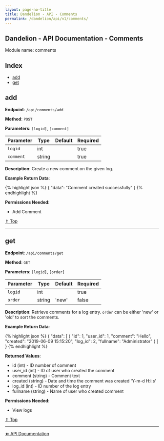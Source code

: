 ```yaml
---
layout: page-no-title
title: Dandelion - API - Comments
permalink: /dandelion/api/v1/comments/
---
```


Dandelion - API Documentation - Comments
----------------------------------------

Module name: comments

Index
-----

- [add](#add)
- [get](#get)

add
---

**Endpoint**: `/api/comments/add`

**Method**: `POST`

**Parameters**: `[logid]`, `[comment]`

| Parameter     | Type   | Default | Required |
|---------------|--------|---------|----------|
| `logid`       | int    |         | true     |
| `comment`     | string |         | true     |

**Description**: Create a new comment on the given log.

**Example Return Data**:

{% highlight json %}
{
	"data": "Comment created successfully"
}
{% endhighlight %}

**Permissions Needed**:

- Add Comment

[&#8657; Top](#index)

* * * * *

get
------

**Endpoint**: `/api/comments/get`

**Method**: `GET`

**Parameters**: `[logid]`, `[order]`

| Parameter     | Type   | Default | Required |
|---------------|--------|---------|----------|
| `logid`       | int    |         | true     |
| `order`       | string | 'new'   | false    |

**Description**: Retrieve comments for a log entry. `order` can be either 'new'
or 'old' to sort the comments.

**Example Return Data**:

{% highlight json %}
{
	"data": [
		{
			"id": 1,
			"user_id": 1,
			"comment": "Hello",
			"created": "2019-06-09 15:15:20",
			"log_id": 2,
			"fullname": "Administrator"
		}
	]
}
{% endhighlight %}

**Returned Values**:

- id (int) - ID number of comment
- user_id (int) - ID of user who created the comment
- comment (string) - Comment text
- created (string) - Date and time the comment was created 'Y-m-d H:i:s'
- log_id (int) - ID number of the log entry
- fullname (string) - Name of user who created comment

**Permissions Needed**:

- View logs

[&#8657; Top](#index)

* * * * *

[&#8656; API Documentation](/dandelion/api/v1)
